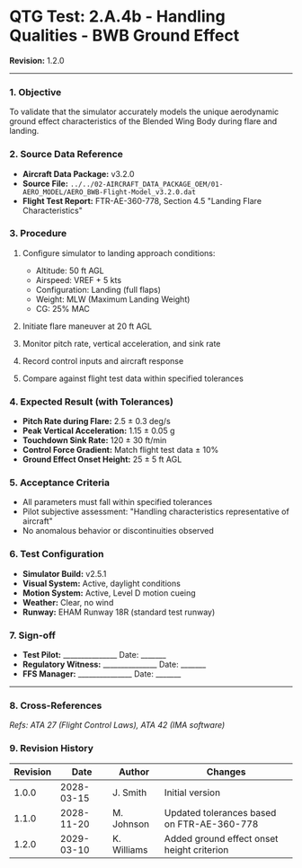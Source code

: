 # QTG Test: 2.A.4b - Handling Qualities - BWB Ground Effect
**Revision:** 1.2.0

---
### 1. Objective
To validate that the simulator accurately models the unique aerodynamic ground effect characteristics of the Blended Wing Body during flare and landing.

### 2. Source Data Reference
- **Aircraft Data Package:** v3.2.0
- **Source File:** `../../02-AIRCRAFT_DATA_PACKAGE_OEM/01-AERO_MODEL/AERO_BWB-Flight-Model_v3.2.0.dat`
- **Flight Test Report:** FTR-AE-360-778, Section 4.5 "Landing Flare Characteristics"

### 3. Procedure
1. Configure simulator to landing approach conditions:
   - Altitude: 50 ft AGL
   - Airspeed: VREF + 5 kts
   - Configuration: Landing (full flaps)
   - Weight: MLW (Maximum Landing Weight)
   - CG: 25% MAC

2. Initiate flare maneuver at 20 ft AGL
3. Monitor pitch rate, vertical acceleration, and sink rate
4. Record control inputs and aircraft response
5. Compare against flight test data within specified tolerances

### 4. Expected Result (with Tolerances)
- **Pitch Rate during Flare:** 2.5 ± 0.3 deg/s
- **Peak Vertical Acceleration:** 1.15 ± 0.05 g
- **Touchdown Sink Rate:** 120 ± 30 ft/min
- **Control Force Gradient:** Match flight test data ± 10%
- **Ground Effect Onset Height:** 25 ± 5 ft AGL

### 5. Acceptance Criteria
- All parameters must fall within specified tolerances
- Pilot subjective assessment: "Handling characteristics representative of aircraft"
- No anomalous behavior or discontinuities observed

### 6. Test Configuration
- **Simulator Build:** v2.5.1
- **Visual System:** Active, daylight conditions
- **Motion System:** Active, Level D motion cueing
- **Weather:** Clear, no wind
- **Runway:** EHAM Runway 18R (standard test runway)

### 7. Sign-off
- **Test Pilot:** _______________  Date: _______
- **Regulatory Witness:** _______________  Date: _______
- **FFS Manager:** _______________  Date: _______

---
### 8. Cross-References
*Refs: ATA 27 (Flight Control Laws), ATA 42 (IMA software)*

### 9. Revision History
| Revision | Date | Author | Changes |
|----------|------|--------|---------|
| 1.0.0 | 2028-03-15 | J. Smith | Initial version |
| 1.1.0 | 2028-11-20 | M. Johnson | Updated tolerances based on FTR-AE-360-778 |
| 1.2.0 | 2029-03-10 | K. Williams | Added ground effect onset height criterion |
